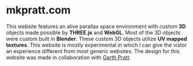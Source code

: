 # mkpratt.com

This website features an alive parallax space environment with custom <b>3D</b> objects made possible by <b>THREE.js</b> and <b>WebGL</b>. Most of the 3D objects were custom built in <b>Blender</b>. These custom 3D objects utilize <b>UV mapped textures</b>. This website is mostly experimental in which I can give the vistor an experience different from most generic websites. The design for this website was made in collaboration with <a href="//www.garthpratt.com">Garth Pratt</a>.
